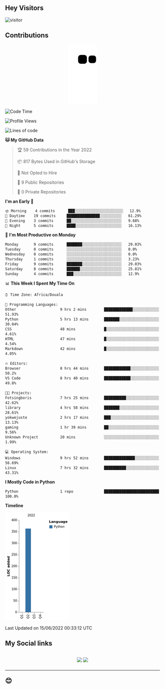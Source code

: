 ## Hey Visitors
![visitor](https://profile-counter.glitch.me/Fotsingboris/count.svg)

## Contributions
<p align="center">
  <img src="https://raw.githubusercontent.com/Fotsingboris/Fotsingboris/output/github-contribution-grid-snake.svg" />
</p>

<!--START_SECTION:waka-->
![Code Time](http://img.shields.io/badge/Code%20Time-20%20hrs%2043%20mins-blue)

![Profile Views](http://img.shields.io/badge/Profile%20Views-121-blue)

![Lines of code](https://img.shields.io/badge/From%20Hello%20World%20I%27ve%20Written-363%20lines%20of%20code-blue)

**🐱 My GitHub Data** 

> 🏆 59 Contributions in the Year 2022
 > 
> 📦 817 Bytes Used in GitHub's Storage 
 > 
> 🚫 Not Opted to Hire
 > 
> 📜 9 Public Repositories 
 > 
> 🔑 0 Private Repositories  
 > 
**I'm an Early 🐤** 

```text
🌞 Morning    4 commits      ███░░░░░░░░░░░░░░░░░░░░░░   12.9% 
🌆 Daytime    19 commits     ███████████████░░░░░░░░░░   61.29% 
🌃 Evening    3 commits      ██░░░░░░░░░░░░░░░░░░░░░░░   9.68% 
🌙 Night      5 commits      ████░░░░░░░░░░░░░░░░░░░░░   16.13%

```
📅 **I'm Most Productive on Monday** 

```text
Monday       9 commits      ███████░░░░░░░░░░░░░░░░░░   29.03% 
Tuesday      0 commits      ░░░░░░░░░░░░░░░░░░░░░░░░░   0.0% 
Wednesday    0 commits      ░░░░░░░░░░░░░░░░░░░░░░░░░   0.0% 
Thursday     1 commits      ░░░░░░░░░░░░░░░░░░░░░░░░░   3.23% 
Friday       9 commits      ███████░░░░░░░░░░░░░░░░░░   29.03% 
Saturday     8 commits      ██████░░░░░░░░░░░░░░░░░░░   25.81% 
Sunday       4 commits      ███░░░░░░░░░░░░░░░░░░░░░░   12.9%

```


📊 **This Week I Spent My Time On** 

```text
⌚︎ Time Zone: Africa/Douala

💬 Programming Languages: 
Other                    9 hrs 2 mins        █████████████░░░░░░░░░░░░   51.93% 
Python                   5 hrs 13 mins       ███████░░░░░░░░░░░░░░░░░░   30.04% 
CSS                      48 mins             █░░░░░░░░░░░░░░░░░░░░░░░░   4.61% 
HTML                     47 mins             █░░░░░░░░░░░░░░░░░░░░░░░░   4.54% 
Markdown                 42 mins             █░░░░░░░░░░░░░░░░░░░░░░░░   4.05%

🔥 Editors: 
Browser                  8 hrs 44 mins       ████████████░░░░░░░░░░░░░   50.2% 
VS Code                  8 hrs 40 mins       ████████████░░░░░░░░░░░░░   49.8%

🐱‍💻 Projects: 
Fotsingboris             7 hrs 25 mins       ██████████░░░░░░░░░░░░░░░   42.62% 
library                  4 hrs 58 mins       ███████░░░░░░░░░░░░░░░░░░   28.61% 
yokwejuste               2 hrs 17 mins       ███░░░░░░░░░░░░░░░░░░░░░░   13.13% 
gaming                   1 hr 39 mins        ██░░░░░░░░░░░░░░░░░░░░░░░   9.56% 
Unknown Project          20 mins             ░░░░░░░░░░░░░░░░░░░░░░░░░   1.99%

💻 Operating System: 
Windows                  9 hrs 52 mins       ██████████████░░░░░░░░░░░   56.69% 
Linux                    7 hrs 32 mins       ██████████░░░░░░░░░░░░░░░   43.31%

```

**I Mostly Code in Python** 

```text
Python                   1 repo              █████████████████████████   100.0%

```


**Timeline**

![Chart not found](https://raw.githubusercontent.com/Fotsingboris/Fotsingboris/main/charts/bar_graph.png) 


 Last Updated on 15/06/2022 00:33:12 UTC
<!--END_SECTION:waka-->

<h2>My Social links <h2>
<p align="center">
   <a href="https://linkedin.com/in/Fotsingboris-Mathieu"><img src="https://img.shields.io/badge/linkedin-%230077B5.svg?style=for-the-badge&logo=linkedin&logoColor=white"></a>
   <a href="https://instagram.com/Fotsingboris"><img src="https://img.shields.io/badge/instagram-%23E4405F.svg?style=for-the-badge&logo=Instagram&logoColor=white"></a>
  </p>
<hr>
😊
